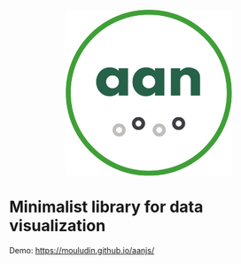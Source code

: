 <p align="center"> 
 <img align="center" src="img/logo.png">
</p>

# Minimalist library for data visualization

Demo: <https://mouludin.github.io/aanjs/>
